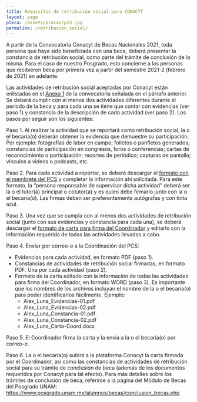 ```yaml
---
title: Requisitos de retribución social para CONACYT
layout: page
pleca: /assets/plecas/p13.jpg
permalink: /retribucion_social/
---
```


A partir de la Convocatoria Conacyt de Becas Nacionales 2021, toda persona que haya sido beneficiada con una beca, deberá presentar la constancia de retribución social, como parte del trámite de conclusión de la misma. Para el caso de nuestro Posgrado, esto concierne a las personas que recibieron beca por primera vez a partir del semestre 2021-2 (febrero de 2021) en adelante.

Las actividades de retribución social aceptadas por Conacyt están enlistadas en el [Anexo 1](/assets/docs/anexo_1_actividades_retribucion_social.pdf) de la convocatoria señalada en el párrafo anterior. Se deberá cumplir con al menos dos actividades diferentes durante el periodo de la beca y para cada una se tiene que contar con evidencias (ver paso 1) y constancia de la descripción de cada actividad (ver paso 2). Los pasos por seguir son los siguientes:

Paso 1. Al realizar la actividad que se reportará como retribución social, la o el becaria(o) deberán obtener la evidencia que demuestre su participación. Por ejemplo: fotografías de labor en campo; folletos o panfletos generados; constancias de participación en congresos, foros o conferencias; cartas de reconocimiento o participación; recortes de periódico; capturas de pantalla; vínculos a videos o podcasts, etc.

Paso 2. Para cada actividad a reportar, se deberá descargar el [formato con el membrete del PCS](/assets/docs/constancia_retribucion_social_conacyt.docx) y completar la información ahí solicitada. Para este formato, la “persona responsable de supervisar dicha actividad” deberá ser la o el tutor(a) principal o cotutor(a) y es quien debe firmarlo junto con la o el becaria(o). Las firmas deben ser preferentemente autógrafas y con tinta azul.

Paso 3. Una vez que se cumpla con al menos dos actividades de retribución social (junto con sus evidencias y constancia para cada una), se deberá descargar el [formato de carta para firma del Coordinador](/assets/docs/carta_retribucion_social_conacyt.docx) y editarlo con la información requerida de todas las actividades llevadas a cabo. 

Paso 4. Enviar por correo-e a la Coordinación del PCS: 
 - Evidencias para cada actividad, en formato PDF (paso 1).
 - Constancias de actividades de retribución social firmadas, en formato PDF. Una por cada actividad (paso 2).
 - Formato de la carta editado con la información de todas las actividades para firma del Coordinador, en formato WORD (paso 3).
Es importante que los nombres de los archivos incluyan el nombre de la o el becaria(o) para poder identificarlos fácilmente. Ejemplo:
     -	Alex_Luna_Evidencias-01.pdf
     -	Alex_Luna_Evidencias-02.pdf
     -	Alex_Luna_Constancia-01.pdf
     -	Alex_Luna_Constancia-02.pdf
     -	Alex_Luna_Carta-Coord.docx

Paso 5. El Coordinador firma la carta y la envía a la o el becaria(o) por correo-e. 

Paso 6. La o el becaria(o) subirá a la plataforma Conacyt la carta firmada por el Coordinador, así como las constancias de actividades de retribución social para su trámite de conclusión de beca (además de los documentos requeridos por Conacyt para tal efecto). Para más detalles sobre los trámites de conclusión de beca, referirse a la página del Módulo de Becas del Posgrado UNAM: <https://www.posgrado.unam.mx/alumnos/becas/conclusion_becas.php>

